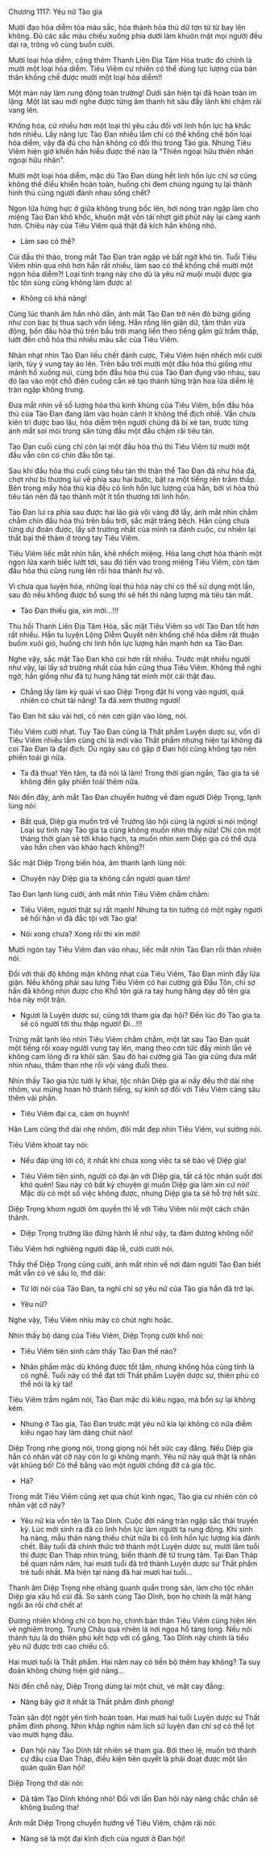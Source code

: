 




Chương 1117: Yêu nữ Tào gia


Mười đạo hỏa diễm tỏa màu sắc, hóa thành hỏa thú dữ tợn từ từ bay lên không. Đủ các sắc màu chiếu xuống phía dưới làm khuôn mặt mọi người đều dại ra, trông vô cùng buồn cười.

Mười loại hỏa diễm, cộng thêm Thanh Liên Địa Tâm Hỏa trước đó chính là mười một loại hỏa diễm. Tiêu Viêm cư nhiên có thể dùng lực lượng của bản thân khống chế được mười một loại hỏa diễm!!

Một màn này làm rung động toàn trường! Dưới sân hiện tại đã hoàn toàn im lặng. Một lát sau mới nghe được từng âm thanh hít sâu đầy lãnh khí chậm rãi vang lên.

Khống hỏa, cứ nhiều hơn một loại thì yêu cầu đối với linh hồn lực hà khắc hơn nhiều. Lấy năng lực Tào Đan nhiều lắm chỉ có thể khống chế bốn loại hỏa diễm, vậy đã đủ cho hắn không có đối thủ trong Tào gia. Nhưng Tiêu Viêm hiện giờ khiến hắn hiểu được thế nào là "Thiên ngoại hữu thiên nhân ngoại hữu nhân".

Mười một loại hỏa diễm, mặc dù Tào Đan dùng hết linh hồn lực chỉ sợ cũng không thể điểu khiển hoàn toàn, huống chi đem chúng ngưng tụ lại thành hình thú cùng người đánh nhau sống chết?

Ngọn lửa hừng hực ở giữa không trung bốc lên, hơi nóng tràn ngập làm cho miệng Tào Đan khô khốc, khuôn mặt vốn tái nhợt giờ phút này lại càng xanh hơn. Chiêu này của Tiêu Viêm quả thật đả kích hắn không nhỏ.

- Làm sao có thể?

Cúi đầu thì thào, trong mắt Tào Đan tràn ngập vẻ bất ngờ khó tin. Tuổi Tiêu Viêm nhìn qua nhỏ hơn hắn rất nhiều, làm sao có thể khống chế mười một ngọn hỏa diễm?! Loại tình trạng này cho dù là yêu nữ muội muội được gia tộc tôn sùng cũng không làm được a!

- Không có khả năng!

Cùng lúc thanh âm hắn nhỏ dần, ánh mắt Tào Đan trở nên đỏ bừng giống như con bạc bị thua sạch vốn liếng. Hắn rống lên giận dữ, tâm thần vừa động, bốn đầu hỏa thú trên bầu trời mang liền theo tiếng gầm gừ trầm thấp, lướt đến chỗ hỏa thú nhiều màu sắc của Tiêu Viêm.

Nhàn nhạt nhìn Tào Đan liều chết đánh cược, Tiêu Viêm hiện nhếch môi cười lạnh, tùy ý vung tay áo lên. Trên bầu trời mười một đầu hỏa thú giống như mãnh hổ xuống núi, cùng bốn đầu hỏa thú của Tào Đan đụng vào nhau, sau đó lao vào một chỗ điên cuồng cắn xé tạo thành từng trận hoa lửa diễm lệ tràn ngập không trung.

Đưa mắt nhìn về số lượng hỏa thú kinh khủng của Tiêu Viêm, bốn đầu hỏa thú của Tào Đan đang lâm vào hoàn cảnh ít không thể địch nhiề. Vẫn chưa kiên trì được bao lâu, hỏa diễm trên người chúng đã bị xé tan, trước từng ánh mắt soi mói trong sân từng đầu một đầu chậm rãi tiêu tán.

Tào Đan cuối cùng chỉ còn lại một đầu hỏa thú thì Tiêu Viêm từ mười một đầu vẫn còn có chín đầu tồn tại.

Sau khi đầu hỏa thú cuối cùng tiêu tán thì thân thể Tào Đan đã như hóa đá, chợt như bị thương lui về phía sau hai bước, bật ra một tiếng rên trầm thấp. Bên trong mấy hỏa thú kia đều có linh hồn lực lượng của hắn, bởi vì hỏa thú tiêu tán nên đã tạo thành một ít tổn thương tới linh hồn.

Tào Đan lui ra phía sau được hai lão giả vội vàng đỡ lấy, ánh mắt nhìn chằm chằm chín đầu hỏa thú trên bầu trời, sắc mặt trắng bệch. Hắn cũng chưa từng dự đoán được, lấy sở trường nhất của mình ra đánh cuộc, cư nhiên lại thất bại thê thảm ở trong tay Tiêu Viêm.

Tiêu Viêm liếc mắt nhìn hắn, khẽ nhếch miệng. Hỏa lang chợt hóa thành một ngọn lửa xanh biếc lướt tới, sau đó tiến vào trong miệng Tiêu Viêm, còn tám đầu hỏa thú cũng rung lên rồi hóa thành hư vô.

Vì chưa qua luyện hóa, những loại thú hỏa này chỉ có thể sử dụng một lần, sau đó nếu không được bổ sung thì sẽ hết thì năng lượng mà tiêu tán mất.

- Tào Đan thiếu gia, xin mời...!!!

Thu hồi Thanh Liên Địa Tâm Hỏa, sắc mặt Tiêu Viêm so với Tào Đan tốt hơn rất nhiều. Hắn tu luyện Lộng Diễm Quyết nên khống chế hỏa diễm rất thuận buồm xuôi gió, huống chi linh hồn lực lượng hắn mạnh hơn xa Tào Đan.

Nghe vậy, sắc mặt Tào Đan khó coi hơn rất nhiều. Trước mặt nhiều người như vậy, lại lấy sở trường nhất của hắn cũng thua Tiêu Viêm. Không thể nghi ngờ, hắn giống như đã tự hung hăng tát mình một cái thật đau.

- Chẳng lấy làm kỳ quái vì sao Diệp Trọng đặt hi vọng vào ngươi, quả nhiên có chút tài năng! Ta đã xem thường ngươi!

Tào Đan hít sâu vài hơi, cố nén cơn giận vào lòng, nói.

Tiêu Viêm cười nhạt. Tuy Tào Đan cũng là Thất phẩm Luyện dược sư, vốn dĩ Tiêu Viêm nhiều lắm cũng chỉ là mới vào Thất phẩm nhưng hiện tại không đã coi Tào Đan là đại địch. Dù ngày sau có gặp ở Đan hội cũng không tạo nên phiền toái gì nữa.

- Ta đã thua! Yên tâm, ta đã nói là làm! Trong thời gian ngắn, Tào gia ta sẽ không đến gây phiền toái thêm nữa.

Nói đến đây, ánh mắt Tào Đan chuyển hướng về đám người Diệp Trọng, lạnh lùng nói:

- Bất quá, Diệp gia muốn trở về Trưởng lão hội cũng là ngừơi si nói mộng! Loại sự tình này Tào gia ta cũng không muốn nhìn thấy nữa! Chỉ còn một tháng thời gian sẽ tới khảo hạch, ta muốn nhìn xem Diệp gia có thể dựa vào hắn chen vào khảo hạch không?!

Sắc mặt Diệp Trọng biến hóa, âm thanh lạnh lùng nói:

- Chuyện này Diệp gia ta không cần ngươi quan tâm!

Tào Đan lạnh lùng cười, ánh mắt nhìn Tiêu Viêm chằm chằm:

- Tiêu Viêm, ngươi thật sự rất mạnh! Nhưng ta tin tưởng có một ngày ngươi sẽ hối hận vì đã đắc tội với Tào gia!

- Nói xong chưa? Xong rồi thì xin mời!

Mười ngón tay Tiêu Viêm đan vào nhau, liếc mắt nhìn Tào Đan rồi thản nhiên nói.

Đối với thái độ không mặn không nhạt của Tiêu Viêm, Tào Đan mình đầy lửa giận. Nếu không phải sau lưng Tiêu Viêm có hai cường giả Đấu Tôn, chỉ sợ hắn đã không nhịn được cho Khổ tôn giả ra tay hung hăng dạy dỗ tên gia hỏa này một trận.

- Ngươi là Luyện dược sư, cũng tới tham gia đại hội? Đến lúc đó Tào gia ta sẽ có người tới thu thập ngươi! Đi...!!!

Trừng mắt lạnh lẽo nhìn Tiêu Viêm chằm chằm, một lát sau Tào Đan quát một tiếng rồi xoay người vung tay lên, mang theo cơn tức đầy mình lẫn vẻ không cam lòng đi ra khỏi sân. Sau đó hai cường giả Tào gia cũng đưa mắt nhìn nhau, thầm than nhẹ rồi vội vàng đuổi theo.

Nhìn thấy Tào gia tức tưởi ly khai, tộc nhân Diệp gia ai nấy đều thở dài nhẹ nhõm, vui mừng hoan hô thành tiếng, sự kính sợ đối với Tiêu Viêm càng sâu thêm vài phần.

- Tiêu Viêm đại ca, cảm ơn huynh!

Hân Lam cũng thở dài nhẹ nhõm, đôi mắt đẹp nhìn Tiêu Viêm, vui sướng nói.

Tiêu Viêm khoát tay nói:

- Nếu đáp ứng lời cô, ít nhất khi chưa xong việc ta sẽ bảo vệ Diệp gia!

- Tiêu Viêm tiên sinh, người có đại ân với Diệp gia, tất cả tộc nhân suốt đời khó quên! Sau này có bất kỳ chuyện gì muốn Diệp gia làm xin cứ nói! Mặc dù có một số việc không được, nhưng Diệp gia ta sẽ hỗ trợ hết sức.

Diệp Trọng khom người ôm quyền thi lễ với Tiêu Viêm nói một cách chân thành.

- Diệp Trọng trưởng lão đừng hành lễ như vậy, ta đảm đương không nổi!

Tiêu Viêm hơi nghiêng người đáp lễ, cười cười nói.

Thấy thế Diệp Trọng cũng cười, ánh mắt nhìn về nơi đám người Tào Đan biết mất vẫn có vẻ sầu lo, thở dài:

- Từ lời nói của Tào Đan, ta nghĩ chỉ sợ yêu nữ của Tào gia hẳn đã trở lại.

- Yêu nữ?

Nghe vậy, Tiêu Viêm nhíu mày có chút nghi hoặc.

Nhìn thấy bộ dáng của Tiêu Viêm, Diệp Trọng cười khổ nói:

- Tiêu Viêm tiên sinh cảm thấy Tào Đan thế nào?

- Nhân phẩm mặc dù không được tốt lắm, nhưng khống hỏa cũng tính là có nghề. Tuổi này có thể đạt tới Thất phẩm Luyện dược sư, thiên phú có thể nói là kỳ tài!

Tiêu Viêm trầm ngâm nói, Tào Đan mặc dù kiêu ngạo, mà bổn sự lại không kém.

- Nhưng ở Tào gia, Tào Đan trước mặt yêu nữ kia lại không có nửa điểm kiêu ngạo hay làm dáng chút nào!

Diệp Trọng nhẹ giọng nói, trong giọng nói hết sức cay đắng. Nếu Diệp gia hắn có nhân vật cỡ này còn lo gì không mạnh. Yêu nữ này quả thật là nhân vật khủng bố! Có thể bằng vào một người chống đỡ cả gia tộc.

- Hả?

Trong mắt Tiêu Viêm cũng xẹt qua chút kinh ngạc, Tào gia cư nhiên còn có nhân vật cỡ này?

- Yêu nữ kia vốn tên là Tào Dĩnh. Cuộc đời nàng tràn ngập sắc thái truyền kỳ. Lúc mới sinh ra đã có linh hồn lực làm người ta rung động. Khi sinh hạ nàng, mẫu thân nàng thiếu chút nữa bị cỗ linh hồn lực lượng kia đánh chết. Bảy tuổi đã chính thức trở thành một Luyện dược sư, mười lăm tuổi thì được Đan Tháp nhìn trúng, biến thành đệ tử trung tâm. Tại Đan Tháp bế quan năm năm, hai mươi tuổi đã trở thành Luyện dược sư Thất phẩm trẻ tuổi nhất. Mà hiện tại nàng đã hai mươi hai tuổi...

Thanh âm Diệp Trọng nhẹ nhàng quanh quẩn trong sân, làm cho tộc nhân Diệp gia xấu hổ cúi đầ. So sánh cùng Tào Dĩnh, bọn họ chính là mặt hàng ngồi ăn rồi chờ chết a!

Đương nhiên không chỉ có bọn họ, chính bản thân Tiêu Viêm cũng hiện lên vẻ nghiêm trọng. Trung Châu quả nhiên là nơi ngọa hổ tàng long. Nếu nói thành tựu là do thiên phú kết hợp với cố gắng, Tào Dĩnh này chính là tiểu yêu nữ được trời cao chiếu cố.

Hai mươi tuổi là Thất phẩm. Hai năm nay có tiến bộ thêm hay không? Ta suy đoán không chừng hiện giờ nàng…

Nói đến chỗ này, Diệp Trọng dừng lại một chút, vẻ mặt cay đắng:

- Nàng bây giờ ít nhất là Thất phẩm đỉnh phong!

Toàn sân đột ngột yên tĩnh hoàn toàn. Hai mươi hai tuổi Luyện dược sư Thất phẩm đỉnh phong. Nhìn khắp nghìn năm lịch sử luyện đan chỉ sợ có thể lọt vào mười hạng đầu.

- Đan hội này Tào Dĩnh tất nhiên sẽ tham gia. Bởi theo lệ, muốn trở thành cự đầu của Đan Tháp, điều kiện tiên quyết là phải đoạt được một lần quán quân Đan hội!

Diệp Trọng thở dài nói:

- Dã tâm Tào Dĩnh không nhỏ! Đối với lần Đan hội này nàng chắc chắn sẽ không buông tha!

Ánh mắt Diệp Trọng chuyển hướng về Tiêu Viêm, chậm rãi nói:

- Nàng sẽ là một đại kình địch của ngươi ở Đan hội!




